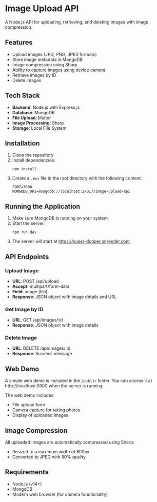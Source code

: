 # Image Upload API

A Node.js API for uploading, retrieving, and deleting images with image compression.

## Features

- Upload images (JPG, PNG, JPEG formats)
- Store image metadata in MongoDB
- Image compression using Sharp
- Ability to capture images using device camera
- Retrieve images by ID
- Delete images

## Tech Stack

- **Backend**: Node.js with Express.js
- **Database**: MongoDB
- **File Upload**: Multer
- **Image Processing**: Sharp
- **Storage**: Local File System

## Installation

1. Clone the repository
2. Install dependencies:
   ```
   npm install
   ```
3. Create a `.env` file in the root directory with the following content:
   ```
   PORT=3000
   MONGODB_URI=mongodb://localhost:27017/image-upload-api
   ```

## Running the Application

1. Make sure MongoDB is running on your system
2. Start the server:
   ```
   npm run dev
   ```
3. The server will start at https://super-dooper.onrender.com

## API Endpoints

### Upload Image
- **URL**: POST /api/upload
- **Accept**: multipart/form-data
- **Field**: image (file)
- **Response**: JSON object with image details and URL

### Get Image by ID
- **URL**: GET /api/images/:id
- **Response**: JSON object with image details

### Delete Image
- **URL**: DELETE /api/images/:id
- **Response**: Success message

## Web Demo

A simple web demo is included in the `/public` folder. You can access it at http://localhost:3000 when the server is running.

The web demo includes:
- File upload form
- Camera capture for taking photos
- Display of uploaded images

## Image Compression

All uploaded images are automatically compressed using Sharp:
- Resized to a maximum width of 800px
- Converted to JPEG with 80% quality

## Requirements

- Node.js (v14+)
- MongoDB
- Modern web browser (for camera functionality) 
